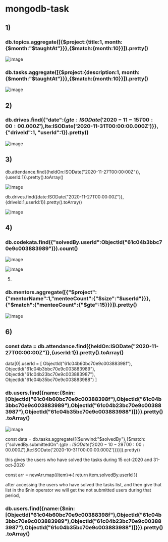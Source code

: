 # mongodb-task

## 1) 

### db.topics.aggregate([{$project:{title:1, month:{$month:"$taughtAt"}}},{$match:{month:10}}]).pretty()

![image](https://user-images.githubusercontent.com/77113035/146791130-5fbc03b5-d4f0-4353-9757-e0fa073bf8fe.png)


### db.tasks.aggregate([{$project:{description:1, month:{$month:"$taughtAt"}}},{$match:{month:10}}]).pretty()

![image](https://user-images.githubusercontent.com/77113035/146791373-1cb96b77-5926-43f2-b32c-7d9dde96a378.png)


## 2) 
### db.drives.find({"date":{$gte:ISODate('2020-11-15T00:00:00.000Z'),$lte:ISODate('2020-11-31T00:00:00.000Z')}},{"driveId":1, "userId":1}).pretty()

![image](https://user-images.githubusercontent.com/77113035/146777260-73267b95-52e0-47d2-be65-48cbfd82459b.png)

## 3)

db.attendance.find({heldOn:ISODate("2020-11-27T00:00:00Z")},{userId:1}).pretty().toArray()

![image](https://user-images.githubusercontent.com/77113035/146791943-585cd0ec-b343-48db-a3fd-dd43afcd0544.png)


db.drives.find({date:ISODate("2020-11-27T00:00:00Z")},{driveId:1,userId:1}).pretty().toArray()

![image](https://user-images.githubusercontent.com/77113035/146792216-f967238b-33d4-4cee-beb3-2bc08525c9e5.png)


## 4) 

### db.codekata.find({"solvedBy.userId":ObjectId("61c04b3bbc70e9c003883989")}).count()

![image](https://user-images.githubusercontent.com/77113035/146788485-2c841d7a-f8ba-4dfb-bb15-5fe7d5c0969f.png)

![image](https://user-images.githubusercontent.com/77113035/146788382-6832e533-50ca-4a3c-9722-1e2793cf3906.png)


5) 
### db.mentors.aggregate([{"$project":{"mentorName":1,"menteeCount":{"$size":"$userId"}}},{"$match":{"menteeCount":{"$gte":15}}}]).pretty()

![image](https://user-images.githubusercontent.com/77113035/146773156-3a255e23-3c43-435c-84cb-0abe0d66cc77.png)

## 6)

### const data = db.attendance.find({heldOn:ISODate("2020-11-27T00:00:00Z")},{userId:1}).pretty().toArray()

data[0].userId =  [
                        ObjectId("61c04b60bc70e9c00388398f"),
                        ObjectId("61c04b3bbc70e9c003883989"),
                        ObjectId("61c04b23bc70e9c003883987"),
                        ObjectId("61c04b35bc70e9c003883988")
                ]
                
### db.users.find({name:{$nin:[ObjectId("61c04b60bc70e9c00388398f"),ObjectId("61c04b3bbc70e9c003883989"),ObjectId("61c04b23bc70e9c003883987"),ObjectId("61c04b35bc70e9c003883988")]}}).pretty().toArray()

![image](https://user-images.githubusercontent.com/77113035/146793418-82f2e6a2-bb2c-4864-935f-5297fac91266.png)


const data = db.tasks.aggregate([{$unwind:"$solvedBy"},{$match:{"solvedBy.submittedOn":{$gte:ISODate('2020-10-29T00:00:00.000Z'),$lte:ISODate('2020-10-31T00:00:00.000Z')}}}]).pretty()

this gives the users who have solved the tasks during 15 oct-2020 and 31-oct-2020

const arr = newArr.map((item)=>{
    return item.solvedBy.userId
})

after accessing the users who have solved the tasks list, and then give that list in the $nin operator we will get the not submitted users during that period,

### db.users.find({name:{$nin:[ObjectId("61c04b60bc70e9c00388398f"),ObjectId("61c04b3bbc70e9c003883989"),ObjectId("61c04b23bc70e9c003883987"),ObjectId("61c04b35bc70e9c003883988")]}}).pretty().toArray()
